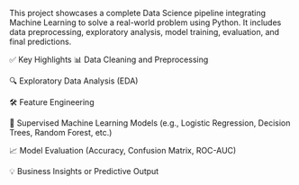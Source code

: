 This project showcases a complete Data Science pipeline integrating Machine Learning to solve a real-world problem using Python. 
It includes data preprocessing, exploratory analysis, model training, evaluation, and final predictions.

✅ Key Highlights
📊 Data Cleaning and Preprocessing

🔍 Exploratory Data Analysis (EDA)

🛠️ Feature Engineering

🤖 Supervised Machine Learning Models (e.g., Logistic Regression, Decision Trees, Random Forest, etc.)

📈 Model Evaluation (Accuracy, Confusion Matrix, ROC-AUC)

💡 Business Insights or Predictive Output
